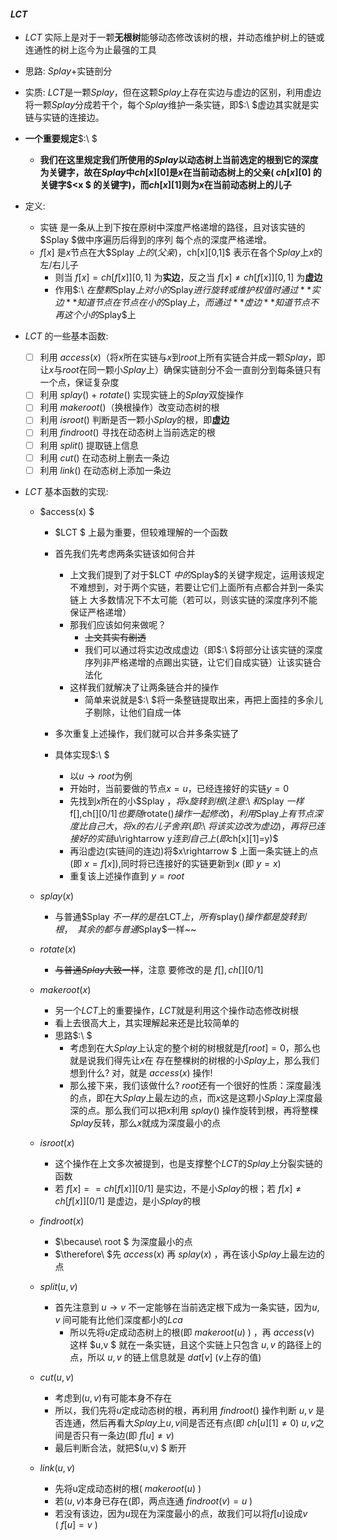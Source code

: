 #### $LCT$

* $LCT$ 实际上是对于一颗**无根树**能够动态修改该树的根，并动态维护树上的链或连通性的树上迄今为止最强的工具

* 思路$:\ Splay+$实链剖分 

* 实质$:\ LCT$是一颗$Splay$，但在这颗$Splay$上存在实边与虚边的区别，利用虚边将一颗$Splay$分成若干个，每个$Splay$维护一条实链，即$:\ $虚边其实就是实链与实链的连接边。

* **一个重要规定**$:\ $

  * **我们在这里规定我们所使用的$Splay$以动态树上当前选定的根到它的深度为关键字，故在$Splay$中$ch[x][0]$是$x$在当前动态树上的父亲$(\ ch[x][0]$ 的关键字$<x $ 的关键字$)$，而$ch[x][1]$则为$x$在当前动态树上的儿子**  

* 定义$:$

  * 实链 是一条从上到下按在原树中深度严格递增的路径，且对该实链的$Splay $做中序遍历后得到的序列 每个点的深度严格递增。
  * $f[x]$ 是$x$节点在大$Splay $上的(父亲)，$ch[x][0,1]$ 表示在各个$Splay$上$x$的左$/$右儿子
    * 则当 $f[x]= ch[f[x]][0,1]$ 为**实边**，反之当 $f[x]\neq ch[f[x]][0,1]$ 为**虚边**
    * 作用$:\ $在整颗$Splay$上对小的$Splay$进行旋转或维护权值时通过 **实边** 知道节点在节点在小的$Splay$上，而通过 **虚边** 知道节点不再这个小的$Splay$上

* $LCT$ 的一些基本函数$:$

  * [ ] 利用 $access(x)$（将$x$所在实链与$x$到$root$上所有实链合并成一颗$Splay$，即让$x$与$root$在同一颗小$Splay$上）确保实链剖分不会一直剖分到每条链只有一个点，保证复杂度
  * [ ] 利用 $splay()\ +\ rotate()$ 实现实链上的$Splay$双旋操作
  * [ ] 利用 $makeroot()$（换根操作）改变动态树的根
  * [ ] 利用 $isroot()$  判断是否一颗小$Splay$的根，即**虚边**
  * [ ] 利用 $findroot()$ 寻找在动态树上当前选定的根
  * [ ] 利用 $split()$ 提取链上信息
  * [ ] 利用 $cut()$ 在动态树上删去一条边
  * [ ] 利用 $link()$ 在动态树上添加一条边

* $LCT$ 基本函数的实现$:$

  * $access(x) $

    * $LCT $ 上最为重要，但较难理解的一个函数
    * 首先我们先考虑两条实链该如何合并

      * 上文我们提到了对于$LCT $中的$Splay$的关键字规定，运用该规定不难想到，对于两个实链，若要让它们上面所有点都合并到一条实链上 大多数情况下不太可能（若可以，则该实链的深度序列不能保证严格递增）
      * 那我们应该如何来做呢？
        * ~~上文其实有剧透~~
        * 我们可以通过将实边改成虚边（即$:\ $将部分让该实链的深度序列非严格递增的点踢出实链，让它们自成实链）让该实链合法化
      * 这样我们就解决了让两条链合并的操作
        * 简单来说就是$:\ $将一条整链提取出来，再把上面挂的多余儿子剔除，让他们自成一体
    * 多次重复上述操作，我们就可以合并多条实链了
    * 具体实现$:\ $
      * 以$u\rightarrow root$为例
      * 开始时，当前要做的节点$x=u$，已经连接好的实链$y=0$
      * 先找到$x$所在的小$Splay $，将$x$旋转到根$($注意$:\ $和$Splay $一样$f[],ch[][0/1]$也要随$rotate()$操作一起修改$)$，利用$Splay$上有节点深度比自己大，将$x$的右儿子舍弃$($即$:\ $将该实边改为虚边$)$，再将已连接好的实链$u\rightarrow y$连到自己上$($即$ch[x][1]=y)$
      * 再沿虚边$($实链间的连边$)$将$x\rightarrow $ 上面一条实链上的点$($即$\ x=f[x])$,同时将已连接好的实链更新到$x\ ($即$\ y=x)$
      * 重复该上述操作直到 $y=root$
  * $splay(x)$
    * 与普通$Splay $不一样的是在$LCT$上，所有$splay()$操作都是旋转到根，~~其余的都与普通$Splay$一样~~
  * $rotate(x)$
    * ~~与普通$Splay$大致一样~~，注意 要修改的是 $f[],ch[][0/1 ]$
  * $makeroot(x)$
    * 另一个$LCT$上的重要操作，$LCT​$就是利用这个操作动态修改树根
    * 看上去很高大上，其实理解起来还是比较简单的
    * 思路$:\ $
      * 考虑到在大$Splay$上认定的整个树的树根就是$f[root]=0$，那么也就是说我们得先让$x$在 存在整棵树的树根的小$Splay$上，那么我们想到什么$?$ 对，就是 $access(x)$ 操作$!$
      * 那么接下来，我们该做什么$?\ root$还有一个很好的性质：深度最浅的点，即在大$Splay$上最左边的点，而$x$这是这颗小$Splay$上深度最深的点。那么我们可以把$x$利用 $splay()$ 操作旋转到根，再将整棵$Splay$反转，那么$x$就成为深度最小的点
  * $isroot(x)$
    * 这个操作在上文多次被提到，也是支撑整个$LCT$的$Splay$上分裂实链的函数
    * 若 $f[x]==ch[f[x]][0/1]$ 是实边，不是小$Splay$的根；若 $f[x]\neq ch[f[x]][0/1]$ 是虚边，是小$Splay$的根
  * $findroot(x)$
    * $\because\ root $ 为深度最小的点
    * $\therefore\ $先 $access(x)$ 再 $splay(x)$ ，再在该小$Splay$上最左边的点
  * $split(u,v)$
    * 首先注意到 $u\to v$ 不一定能够在当前选定根下成为一条实链，因为$u,v$ 间可能有比他们深度都小的$Lca$
      * 所以先将$u$定成动态树上的根$($即 $makeroot(u)\ )$ ，再 $access(v)$ 这样 $u,v $ 就在一条实链，且这个实链上只包含 $u,v$ 的路径上的点，所以 $u,v$ 的链上信息就是 $dat[v]\ (v$上存的值$)$ 
  * $cut(u,v)$
    * 考虑到$(u,v)$有可能本身不存在
    * 所以，我们先将$u$定成动态树的根，再利用 $findroot()$ 操作判断 $u, v$ 是否连通，然后再看大$Splay$上$u,v$间是否还有点$($即$\ ch[u][1]\neq0)\ u,v$之间是否只有一条边$($即$\ f[u]\neq v)$
    * 最后判断合法，就把$(u,v) $ 断开 
  * $link(u,v)$
    * 先将u定成动态树的根$(\ makeroot(u)\ )$
    * 若$(u,v)$本身已存在$($即，两点连通$\ findroot(v)=u\ )$
    * 若没有该边，因为$u$现在为深度最小的点，故我们可以将$f[u]$设成$v$  $(\ f[u]=v\ )$



